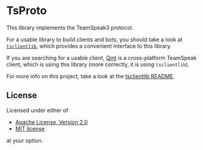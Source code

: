 # TsProto

This library implements the TeamSpeak3 protocol.

For a usable library to build clients and bots, you should take a look at [`tsclientlib`](https://github.com/ReSpeak/tsclientlib), which provides a convenient interface to this library.

If you are searching for a usable client, [Qint](https://github.com/ReSpeak/Qint) is a cross-platform TeamSpeak client, which is using this library (more correctly, it is using `tsclientlib`).

For more info on this project, take a look at the [tsclientlib README](https://github.com/ReSpeak/tsclientlib).

## License

Licensed under either of

 * [Apache License, Version 2.0](LICENSE-APACHE)
 * [MIT license](LICENSE-MIT)

at your option.
